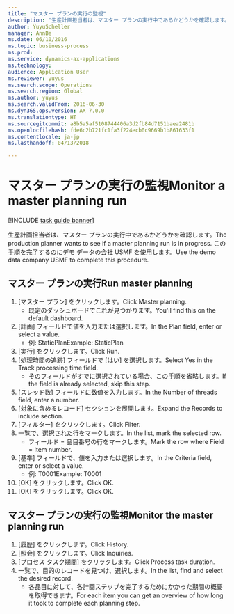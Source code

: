 ```yaml
--- 
title: "マスター プランの実行の監視"
description: "生産計画担当者は、マスター プランの実行中であるかどうかを確認します。"
author: YuyuScheller
manager: AnnBe
ms.date: 06/10/2016
ms.topic: business-process
ms.prod: 
ms.service: dynamics-ax-applications
ms.technology: 
audience: Application User
ms.reviewer: yuyus
ms.search.scope: Operations
ms.search.region: Global
ms.author: yuyus
ms.search.validFrom: 2016-06-30
ms.dyn365.ops.version: AX 7.0.0
ms.translationtype: HT
ms.sourcegitcommit: a8b5a5af5108744406a3d2fb84d7151baea2481b
ms.openlocfilehash: fde6c2b721fc1fa3f224ecb0c9669b1b861633f1
ms.contentlocale: ja-jp
ms.lasthandoff: 04/13/2018

---
```

# <a name="monitor-a-master-planning-run"></a><span data-ttu-id="7d70d-103">マスター プランの実行の監視</span><span class="sxs-lookup"><span data-stu-id="7d70d-103">Monitor a master planning run</span></span>

[!INCLUDE [task guide banner](../../includes/task-guide-banner.md)]

<span data-ttu-id="7d70d-104">生産計画担当者は、マスター プランの実行中であるかどうかを確認します。</span><span class="sxs-lookup"><span data-stu-id="7d70d-104">The production planner wants to see if a master planning run is in progress.</span></span> <span data-ttu-id="7d70d-105">この手順を完了するのにデモ データの会社 USMF を使用します。</span><span class="sxs-lookup"><span data-stu-id="7d70d-105">Use the demo data company USMF to complete this procedure.</span></span>


## <a name="run-master-planning"></a><span data-ttu-id="7d70d-106">マスター プランの実行</span><span class="sxs-lookup"><span data-stu-id="7d70d-106">Run master planning</span></span>
1. <span data-ttu-id="7d70d-107">[マスター プラン] をクリックします。</span><span class="sxs-lookup"><span data-stu-id="7d70d-107">Click Master planning.</span></span>
    * <span data-ttu-id="7d70d-108">既定のダッシュボードでこれが見つかります。</span><span class="sxs-lookup"><span data-stu-id="7d70d-108">You'll find this on the default dashboard.</span></span>  
2. <span data-ttu-id="7d70d-109">[計画] フィールドで値を入力または選択します。</span><span class="sxs-lookup"><span data-stu-id="7d70d-109">In the Plan field, enter or select a value.</span></span>
    * <span data-ttu-id="7d70d-110">例: StaticPlan</span><span class="sxs-lookup"><span data-stu-id="7d70d-110">Example: StaticPlan</span></span>  
3. <span data-ttu-id="7d70d-111">[実行] をクリックします。</span><span class="sxs-lookup"><span data-stu-id="7d70d-111">Click Run.</span></span>
4. <span data-ttu-id="7d70d-112">[処理時間の追跡] フィールドで [はい] を選択します。</span><span class="sxs-lookup"><span data-stu-id="7d70d-112">Select Yes in the Track processing time field.</span></span>
    * <span data-ttu-id="7d70d-113">そのフィールドがすでに選択されている場合、この手順を省略します。</span><span class="sxs-lookup"><span data-stu-id="7d70d-113">If the field is already selected, skip this step.</span></span>  
5. <span data-ttu-id="7d70d-114">[スレッド数] フィールドに数値を入力します。</span><span class="sxs-lookup"><span data-stu-id="7d70d-114">In the Number of threads field, enter a number.</span></span>
6. <span data-ttu-id="7d70d-115">[対象に含めるレコード] セクションを展開します。</span><span class="sxs-lookup"><span data-stu-id="7d70d-115">Expand the Records to include section.</span></span>
7. <span data-ttu-id="7d70d-116">[フィルター] をクリックします。</span><span class="sxs-lookup"><span data-stu-id="7d70d-116">Click Filter.</span></span>
8. <span data-ttu-id="7d70d-117">一覧で、選択された行をマークします。</span><span class="sxs-lookup"><span data-stu-id="7d70d-117">In the list, mark the selected row.</span></span>
    * <span data-ttu-id="7d70d-118">フィールド = 品目番号の行をマークします。</span><span class="sxs-lookup"><span data-stu-id="7d70d-118">Mark the row where Field = Item number.</span></span>  
9. <span data-ttu-id="7d70d-119">[基準] フィールドで、値を入力または選択します。</span><span class="sxs-lookup"><span data-stu-id="7d70d-119">In the Criteria field, enter or select a value.</span></span>
    * <span data-ttu-id="7d70d-120">例: T0001</span><span class="sxs-lookup"><span data-stu-id="7d70d-120">Example: T0001</span></span>  
10. <span data-ttu-id="7d70d-121">[OK] をクリックします。</span><span class="sxs-lookup"><span data-stu-id="7d70d-121">Click OK.</span></span>
11. <span data-ttu-id="7d70d-122">[OK] をクリックします。</span><span class="sxs-lookup"><span data-stu-id="7d70d-122">Click OK.</span></span>

## <a name="monitor-the-master-planning-run"></a><span data-ttu-id="7d70d-123">マスター プランの実行の監視</span><span class="sxs-lookup"><span data-stu-id="7d70d-123">Monitor the master planning run</span></span>
1. <span data-ttu-id="7d70d-124">[履歴] をクリックします。</span><span class="sxs-lookup"><span data-stu-id="7d70d-124">Click History.</span></span>
2. <span data-ttu-id="7d70d-125">[照会] をクリックします。</span><span class="sxs-lookup"><span data-stu-id="7d70d-125">Click Inquiries.</span></span>
3. <span data-ttu-id="7d70d-126">[プロセス タスク期間] をクリックします。</span><span class="sxs-lookup"><span data-stu-id="7d70d-126">Click Process task duration.</span></span>
4. <span data-ttu-id="7d70d-127">一覧で、目的のレコードを見つけ、選択します。</span><span class="sxs-lookup"><span data-stu-id="7d70d-127">In the list, find and select the desired record.</span></span>
    * <span data-ttu-id="7d70d-128">各品目に対して、各計画ステップを完了するためにかかった期間の概要を取得できます。</span><span class="sxs-lookup"><span data-stu-id="7d70d-128">For each item you can get an overview of how long it took to complete each planning step.</span></span>  


